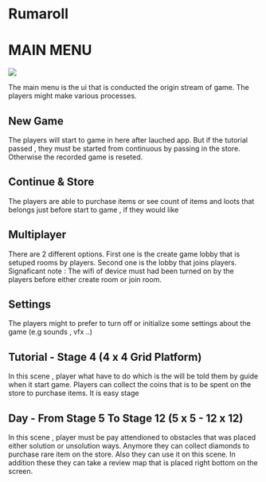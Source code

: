 # Rumaroll

<h1>MAIN MENU</h1>

 <img src="..//SS//Main.png">

<p> The main menu is the ui that is conducted the origin stream of game. The players might make various processes.</p>

<h2>New Game</h2>

<p> The players will start to game in here after lauched app. But if the tutorial passed , they must be started from continuous by passing in the store. Otherwise the recorded game is reseted.</p>

<h2>Continue & Store</h2>
<p> The players are able to purchase items or see count of items and loots that belongs just before start to game , if they would like</p>

<h2>Multiplayer</h2>

<p> There are 2 different options. First one is the create game lobby that is setuped rooms by players. Second one is the lobby that joins players. Signaficant note : The wifi of device must had been turned on by the players before either create room or join room.</p>

<h2>Settings</h2>

<p> The players might to prefer to turn off or initialize some settings about the game (e.g sounds , vfx ..)</p>

<h2>Tutorial - Stage 4 (4 x 4 Grid Platform)</h2>

<p> In this scene , player what have to do which is the will be told them by guide  when it start game. Players can collect the coins that is to be spent on the store to purchase items. It is easy stage</p>

<h2>Day - From Stage 5 To Stage 12 (5 x 5 - 12 x 12) </h2>

<p> In this scene , player must be pay attendioned to obstacles that was placed either solution or unsolution ways. Anymore they can collect diamonds to purchase rare item on the store. Also they can use it on this scene. In addition these they can take a review map that is placed right bottom on the screen.</p>
  


